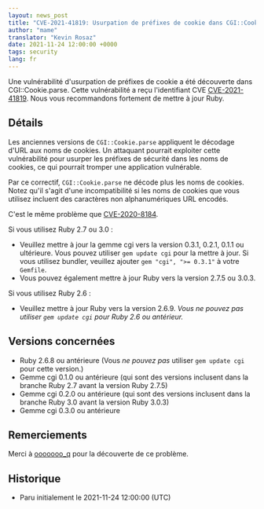 ```yaml
---
layout: news_post
title: "CVE-2021-41819: Usurpation de préfixes de cookie dans CGI::Cookie.parse"
author: "mame"
translator: "Kevin Rosaz"
date: 2021-11-24 12:00:00 +0000
tags: security
lang: fr
---
```


Une vulnérabilité d'usurpation de préfixes de cookie a été découverte dans CGI::Cookie.parse. Cette vulnérabilité a reçu l'identifiant CVE [CVE-2021-41819](https://nvd.nist.gov/vuln/detail/CVE-2021-41819). 
Nous vous recommandons fortement de mettre à jour Ruby.

## Détails

Les anciennes versions de `CGI::Cookie.parse` appliquent le décodage d'URL aux noms de cookies. Un attaquant pourrait exploiter cette vulnérabilité pour usurper les préfixes de sécurité dans les noms de cookies, ce qui pourrait tromper une application vulnérable.

Par ce correctif, `CGI::Cookie.parse` ne décode plus les noms de cookies. Notez qu'il s'agit d'une incompatibilité si les noms de cookies que vous utilisez incluent des caractères non alphanumériques URL encodés.

C'est le même problème que [CVE-2020-8184](https://nvd.nist.gov/vuln/detail/CVE-2020-8184).

Si vous utilisez Ruby 2.7 ou 3.0 :

* Veuillez mettre à jour la gemme cgi vers la version 0.3.1, 0.2.1, 0.1.1 ou ultérieure. Vous pouvez utiliser `gem update cgi` pour la mettre à jour. Si vous utilisez bundler, veuillez ajouter `gem "cgi", ">= 0.3.1"` à votre `Gemfile`.
* Vous pouvez également mettre à jour Ruby vers la version 2.7.5 ou 3.0.3.

Si vous utilisez Ruby 2.6 :

* Veuillez mettre à jour Ruby vers la version 2.6.9. *Vous ne pouvez pas utiliser `gem update cgi` pour Ruby 2.6 ou antérieur.*

## Versions concernées

* Ruby 2.6.8 ou antérieure (Vous *ne pouvez pas* utiliser `gem update cgi` pour cette version.)
* Gemme cgi 0.1.0 ou antérieure (qui sont des versions inclusent dans la branche Ruby 2.7 avant la version Ruby 2.7.5)
* Gemme cgi 0.2.0 ou antérieure (qui sont des versions inclusent dans la branche Ruby 3.0 avant la version Ruby 3.0.3)
* Gemme cgi 0.3.0 ou antérieure

## Remerciements

Merci à [ooooooo_q](https://hackerone.com/ooooooo_q) pour la découverte de ce problème.

## Historique

* Paru initialement le 2021-11-24 12:00:00 (UTC)
